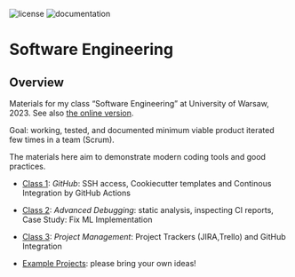 ![license](https://img.shields.io/pypi/l/fpvgcc.svg?color=blue)
![documentation](https://github.com/maciejskorski/software_engineering/actions/workflows/documentation.yaml/badge.svg)

# Software Engineering

## Overview

Materials for my class “Software Engineering” at University of Warsaw, 2023. See also [the online version](https://maciejskorski.github.io/software_engineering).

Goal: working, tested, and documented minimum viable product iterated few times in a team (Scrum).

The materials here aim to demonstrate modern coding tools and good practices.

* [Class 1](docs/modern_dev_environ.md): *GitHub*: SSH access, Cookiecutter templates and Continous Integration by GitHub Actions
* [Class 2](docs/advanced_debugging.md): *Advanced Debugging*: static analysis, inspecting CI reports, Case Study: Fix ML Implementation
* [Class 3](docs/project_management.md): *Project Management*: Project Trackers (JIRA,Trello) and GitHub Integration

* [Example Projects](docs/project_ideas.md): please bring your own ideas!
